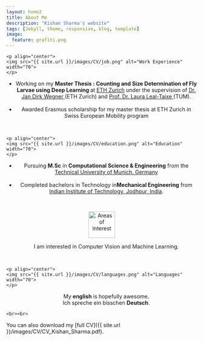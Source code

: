 ```yaml
---
layout: home2
title: About Me
description: "Kishan Sharma's website"
tags: [Jekyll, theme, responsive, blog, template]
image:
  feature: grafiti.png
---
```


<section>

    <p align="center">
    <img src="{{ site.url }}/images/CV/job.png" alt="Work Experience"  width="70">
    </p>
  <div style="text-align:center"><ul>
  <li> Working on my <strong>Master Thesis : Counting and Size Determination of Fly Larvae using Deep Learning  </strong> at <a href="https://www.ethz.ch/en.html" target="_blank">ETH Zurich</a> under the supervision of <a href="http://www.prs.igp.ethz.ch/content/specialinterest/baug/institute-igp/photogrammetry-and-remote-sensing/en/group/people/person-detail.html?persid=186562" target="_blank"> Dr. Jan Dirk Wegner </a>
(ETH Zurich) and  <a href="https://dvl.in.tum.de/team/lealtaixe/" target="_blank">Prof. Dr. Laura Leal-Taixe </a>(TUM). </li>
  <br>
  <li>Awarded Erasmus scholarship for my master thesis at ETH Zurich in Swiss European Mobility program</li> 
  </ul></div>
  <br>

  
    <p align="center">
    <img src="{{ site.url }}/images/CV/education.png" alt="Education" width="70">
    </p>
  <div style="text-align:center"><ul>
  <li>Pursuing <strong>M.Sc</strong> in <strong>Computational Science & Engineering</strong> from the <a href="http://www.tum.de"> Technical University of Munich, Germany</a> </li>
  <br>
  <li>Completed bachelors in Technology in<strong>Mechanical Engineering</strong> from <a href="http://www.iitj.ac.in">Indian Institute of Technology, Jodhpur, India</a>.</li> 
 
</ul> </div>

<br>

  <p align="center">
    <img src="{{ site.url }}/images/CV/pencil.png" alt="Areas of Interest" width="70">
    </p>
  <div style="text-align:center"><ul>I am interested in Computer Vision and Machine Learning.
</ul> </div>


  <br>
  
    <p align="center">
    <img src="{{ site.url }}/images/CV/languages.png" alt="Languages" width="70">
    </p>
  <div style="text-align:center"><ul>
My <strong>english</strong> is hopefully awesome.
 <br>
Ich spreche ein bisschen <strong>Deutsch</strong>.
</ul> </div>

    
    <br><br>
</section>
 You can also download my [full CV]({{ site.url }}/images/CV/CV_Kishan_Sharma.pdf).

